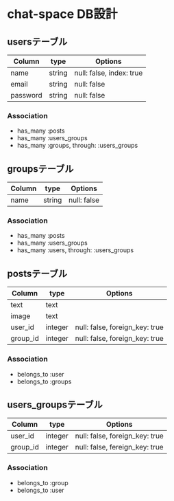 # chat-space DB設計

## usersテーブル
|Column|type|Options|
|------|----|-------|
|name|string|null: false, index: true|
|email|string|null: false|
|password|string|null: false|
### Association
- has_many :posts
- has_many :users_groups
- has_many :groups, through: :users_groups

## groupsテーブル
|Column|type|Options|
|------|----|-------|
|name|string|null: false|
### Association
- has_many :posts
- has_many :users_groups
- has_many :users, through: :users_groups


## postsテーブル
|Column|type|Options|
|------|----|-------|
|text|text||
|image|text||
|user_id|integer|null: false, foreign_key: true|
|group_id|integer|null: false, foreign_key: true|
### Association
- belongs_to :user
- belongs_to :groups

## users_groupsテーブル
|Column|type|Options|
|------|----|-------|
|user_id|integer|null: false, foreign_key: true|
|group_id|integer|null: false, fereign_key: true|
### Association
- belongs_to :group
- belongs_to :user